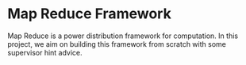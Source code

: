 # Map Reduce Framework

Map Reduce is a power distribution framework for computation. In this project,
we aim on building this framework from scratch with some supervisor hint advice.
